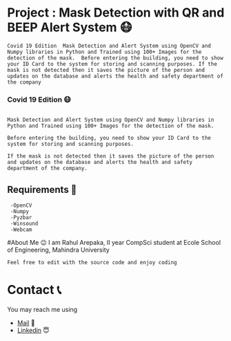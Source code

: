 # Project : Mask Detection with QR and BEEP Alert System 😷
```
Covid 19 Edition  Mask Detection and Alert System using OpenCV and Numpy libraries in Python and Trained using 100+ Images for the detection of the mask.  Before entering the building, you need to show your ID Card to the system for storing and scanning purposes. If the mask is not detected then it saves the picture of the person and updates on the database and alerts the health and safety department of the company
```

### Covid 19 Edition 😷 
```

Mask Detection and Alert System using OpenCV and Numpy libraries in Python and Trained using 100+ Images for the detection of the mask. 

Before entering the building, you need to show your ID Card to the system for storing and scanning purposes. 

If the mask is not detected then it saves the picture of the person and updates on the database and alerts the health and safety department of the company.
```

## Requirements 🏫
```
 -OpenCV
 -Numpy
 -Pyzbar
 -Winsound
 -Webcam
 ```

#About Me 😉
I am Rahul Arepaka, II year CompSci student at Ecole School of Engineering, Mahindra University
```
Feel free to edit with the source code and enjoy coding
```

# Contact 📞
You may reach me using 

- [Mail](mailto:rahul20ucse156@mahindrauniversity.edu.in) 📧
- [Linkedin](https://www.linkedin.com/in/rahul-arepaka/) 😇
